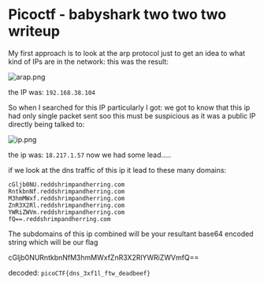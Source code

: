 
# Picoctf - babyshark two two two writeup

My first approach is to look at the arp protocol just to get an idea to what kind of  IPs are in the network:
 this was the result:
 
![arap.png](https://github.com/abhinav525/Security-and-Networking/blob/main/arap.png)

the IP was: `192.168.38.104`

So when I searched for this IP particularly I got:
we got to know that this ip had only single packet sent soo this must be suspicious as it was a public IP directly being talked to:

![ip.png](https://github.com/abhinav525/Security-and-Networking/blob/main/ip.png)

the ip was: `18.217.1.57`
now we had some lead.....

if we look at the dns traffic of this ip it lead to these many domains:
```
cGljb0NU.reddshrimpandherring.com
RntkbnNf.reddshrimpandherring.com
M3hmMWxf.reddshrimpandherring.com
ZnR3X2Rl.reddshrimpandherring.com
YWRiZWVm.reddshrimpandherring.com
fQ==.reddshrimpandherring.com

```

The subdomains of this ip combined will be your resultant base64 encoded string which will be our flag

cGljb0NURntkbnNfM3hmMWxfZnR3X2RlYWRiZWVmfQ==

decoded:
`picoCTF{dns_3xf1l_ftw_deadbeef}`
